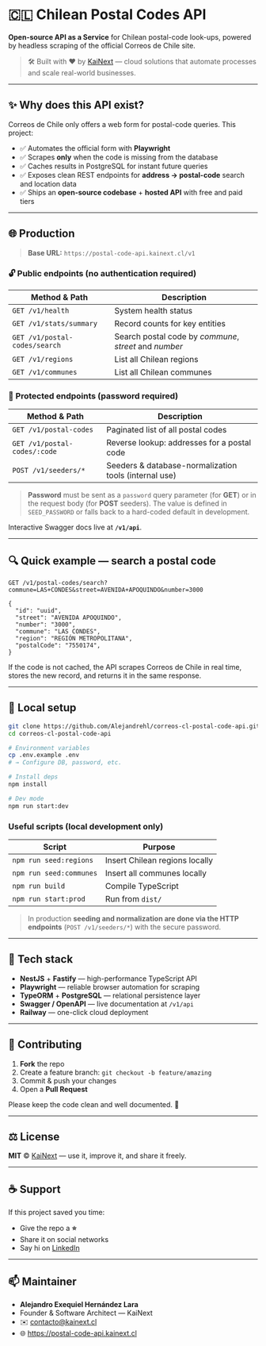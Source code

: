 # 🇨🇱 Chilean Postal Codes API

**Open-source API as a Service** for Chilean postal-code look-ups, powered by headless scraping of the official Correos de Chile site.

> 🛠️ Built with ❤️ by [KaiNext](https://kainext.cl) — cloud solutions that automate processes and scale real-world businesses.

---

## ✨ Why does this API exist?

Correos de Chile only offers a web form for postal-code queries. This project:

- ✅ Automates the official form with **Playwright**
- ✅ Scrapes **only** when the code is missing from the database
- ✅ Caches results in PostgreSQL for instant future queries
- ✅ Exposes clean REST endpoints for **address → postal-code** search and location data
- ✅ Ships an **open-source codebase** + **hosted API** with free and paid tiers

---

## 🌐 Production

> **Base URL:** `https://postal-code-api.kainext.cl/v1`

### 🔓 Public endpoints (no authentication required)

| Method & Path                 | Description                                            |
| ----------------------------- | ------------------------------------------------------ |
| `GET /v1/health`              | System health status                                   |
| `GET /v1/stats/summary`       | Record counts for key entities                         |
| `GET /v1/postal-codes/search` | Search postal code by _commune_, _street_ and _number_ |
| `GET /v1/regions`             | List all Chilean regions                               |
| `GET /v1/communes`            | List all Chilean communes                              |

### 🔐 Protected endpoints (password required)

| Method & Path                | Description                                           |
| ---------------------------- | ----------------------------------------------------- |
| `GET /v1/postal-codes`       | Paginated list of all postal codes                    |
| `GET /v1/postal-codes/:code` | Reverse lookup: addresses for a postal code           |
| `POST /v1/seeders/*`         | Seeders & database-normalization tools (internal use) |

> **Password** must be sent as a `password` query parameter (for **GET**) or in the request body (for **POST** seeders).
> The value is defined in `SEED_PASSWORD` or falls back to a hard-coded default in development.

Interactive Swagger docs live at **`/v1/api`**.

---

## 🔍 Quick example — search a postal code

```
GET /v1/postal-codes/search?commune=LAS+CONDES&street=AVENIDA+APOQUINDO&number=3000
```

```jsonc
{
  "id": "uuid",
  "street": "AVENIDA APOQUINDO",
  "number": "3000",
  "commune": "LAS CONDES",
  "region": "REGIÓN METROPOLITANA",
  "postalCode": "7550174",
}
```

If the code is not cached, the API scrapes Correos de Chile in real time, stores the new record, and returns it in the same response.

---

## 🚀 Local setup

```bash
git clone https://github.com/Alejandrehl/correos-cl-postal-code-api.git
cd correos-cl-postal-code-api

# Environment variables
cp .env.example .env
# → Configure DB, password, etc.

# Install deps
npm install

# Dev mode
npm run start:dev
```

### Useful scripts (local development only)

| Script                  | Purpose                        |
| ----------------------- | ------------------------------ |
| `npm run seed:regions`  | Insert Chilean regions locally |
| `npm run seed:communes` | Insert all communes locally    |
| `npm run build`         | Compile TypeScript             |
| `npm run start:prod`    | Run from `dist/`               |

> In production **seeding and normalization are done via the HTTP endpoints**
> (`POST /v1/seeders/*`) with the secure password.

---

## 🧠 Tech stack

- **NestJS** + **Fastify** — high-performance TypeScript API
- **Playwright** — reliable browser automation for scraping
- **TypeORM** + **PostgreSQL** — relational persistence layer
- **Swagger / OpenAPI** — live documentation at `/v1/api`
- **Railway** — one-click cloud deployment

---

## 🤝 Contributing

1. **Fork** the repo
2. Create a feature branch: `git checkout -b feature/amazing`
3. Commit & push your changes
4. Open a **Pull Request**

Please keep the code clean and well documented. 🙏

---

## ⚖️ License

**MIT** © [KaiNext](https://kainext.cl) — use it, improve it, and share it freely.

---

## ☕ Support

If this project saved you time:

- Give the repo a **⭐**
- Share it on social networks
- Say hi on [LinkedIn](https://www.linkedin.com/in/alejandrehl/)

---

## 📫 Maintainer

- **Alejandro Exequiel Hernández Lara**
- Founder & Software Architect — KaiNext
- ✉️ contacto@kainext.cl
- 🌐 <https://postal-code-api.kainext.cl>

